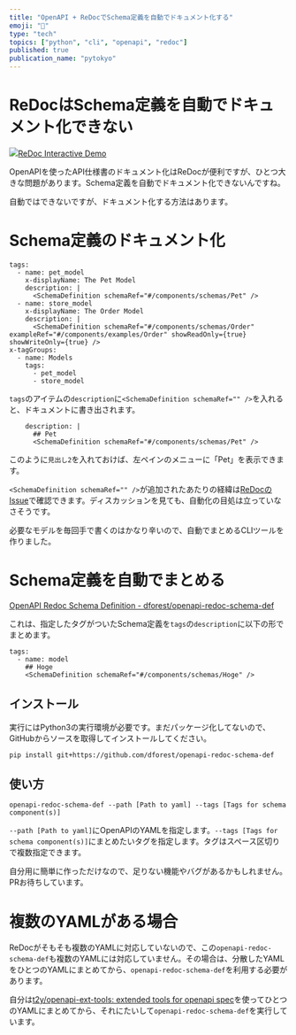 ```yaml
---
title: "OpenAPI + ReDocでSchema定義を自動でドキュメント化する"
emoji: "📑"
type: "tech"
topics: ["python", "cli", "openapi", "redoc"]
published: true
publication_name: "pytokyo"
---
```


# ReDocはSchema定義を自動でドキュメント化できない

![](https://storage.googleapis.com/zenn-user-upload/k3l3urk5vsjaqu58z8tnyym8f179)[ReDoc Interactive Demo](https://redocly.github.io/redoc/)

OpenAPIを使ったAPI仕様書のドキュメント化はReDocが便利ですが、ひとつ大きな問題があります。Schema定義を自動でドキュメント化できないんですね。

自動ではできないですが、ドキュメント化する方法はあります。

# Schema定義のドキュメント化

```
tags:
  - name: pet_model
    x-displayName: The Pet Model
    description: |
      <SchemaDefinition schemaRef="#/components/schemas/Pet" />
  - name: store_model
    x-displayName: The Order Model
    description: |
      <SchemaDefinition schemaRef="#/components/schemas/Order" exampleRef="#/components/examples/Order" showReadOnly={true} showWriteOnly={true} />
x-tagGroups:
  - name: Models
    tags:
      - pet_model
      - store_model
```

`tags`のアイテムの`description`に`<SchemaDefinition schemaRef="" />`を入れると、ドキュメントに書き出されます。

```
    description: |
      ## Pet
      <SchemaDefinition schemaRef="#/components/schemas/Pet" />
```

このように`見出し2`を入れておけば、左ペインのメニューに「Pet」を表示できます。

`<SchemaDefinition schemaRef="" />`が追加されたあたりの経緯は[ReDocのIssue](https://github.com/Redocly/redoc/issues/134)で確認できます。ディスカッションを見ても、自動化の目処は立っていなさそうです。

必要なモデルを毎回手で書くのはかなり辛いので、自動でまとめるCLIツールを作りました。

# Schema定義を自動でまとめる

[OpenAPI Redoc Schema Definition - dforest/openapi-redoc-schema-def](https://github.com/dforest/openapi-redoc-schema-def)

これは、指定したタグがついたSchema定義を`tags`の`description`に以下の形でまとめます。

```
tags:
  - name: model
    ## Hoge
    <SchemaDefinition schemaRef="#/components/schemas/Hoge" />
```

## インストール

実行にはPython3の実行環境が必要です。まだパッケージ化してないので、GitHubからソースを取得してインストールしてください。

```
pip install git+https://github.com/dforest/openapi-redoc-schema-def
```

## 使い方

```
openapi-redoc-schema-def --path [Path to yaml] --tags [Tags for schema component(s)]
```

`--path [Path to yaml]`にOpenAPIのYAMLを指定します。`--tags [Tags for schema component(s)]`にまとめたいタグを指定します。タグはスペース区切りで複数指定できます。

自分用に簡単に作っただけなので、足りない機能やバグがあるかもしれません。PRお待ちしています。

# 複数のYAMLがある場合

ReDocがそもそも複数のYAMLに対応していないので、この`openapi-redoc-schema-def`も複数のYAMLには対応していません。その場合は、分散したYAMLをひとつのYAMLにまとめてから、`openapi-redoc-schema-def`を利用する必要があります。

自分は[t2y/openapi-ext-tools: extended tools for openapi spec](https://github.com/t2y/openapi-ext-tools)を使ってひとつのYAMLにまとめてから、それにたいして`openapi-redoc-schema-def`を実行しています。
